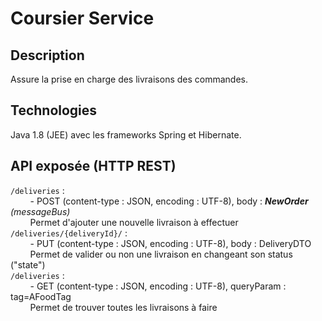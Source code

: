 # Coursier Service

## Description
Assure la prise en charge des livraisons des commandes.

## Technologies
Java 1.8 (JEE) avec les frameworks Spring et Hibernate.

## API exposée (HTTP REST)
`/deliveries` :  
&nbsp;&nbsp;&nbsp;&nbsp;&nbsp;&nbsp;&nbsp;&nbsp;- POST (content-type : JSON, encoding : UTF-8), body : _**NewOrder** (messageBus)_  
&nbsp;&nbsp;&nbsp;&nbsp;&nbsp;&nbsp;&nbsp;&nbsp;Permet d'ajouter une nouvelle livraison à effectuer   
`/deliveries/{deliveryId}/` :   
&nbsp;&nbsp;&nbsp;&nbsp;&nbsp;&nbsp;&nbsp;&nbsp;- PUT (content-type : JSON, encoding : UTF-8), body : DeliveryDTO  
&nbsp;&nbsp;&nbsp;&nbsp;&nbsp;&nbsp;&nbsp;&nbsp;Permet de valider ou non une livraison en changeant son status ("state")   
`/deliveries` :  
&nbsp;&nbsp;&nbsp;&nbsp;&nbsp;&nbsp;&nbsp;&nbsp;- GET (content-type : JSON, encoding : UTF-8), queryParam : tag=AFoodTag  
&nbsp;&nbsp;&nbsp;&nbsp;&nbsp;&nbsp;&nbsp;&nbsp;Permet de trouver toutes les livraisons à faire   